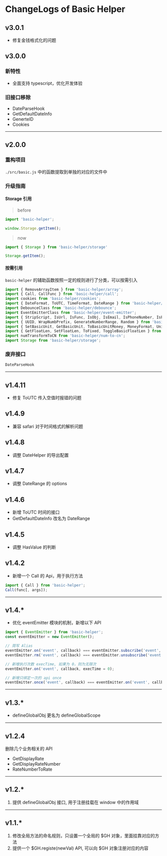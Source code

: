 # ChangeLogs of Basic Helper

## v3.0.1

- 修复金钱格式化的问题

## v3.0.0

### 新特性

- 全面支持 typescript，优化开发体验

### 旧接口移除

- DateParseHook
- GetDefaultDateInfo
- GenerteID
- Cookies

---------

## v2.0.0

### 重构项目

`./src/basic.js` 中的函数提取到单独的对应的文件中

### 升级指南

#### Storage 引用

> before

```js
import 'basic-helper';

window.Storage.getItem();
```

> now

```js
import { Storage } from 'basic-helper/storage'

Storage.getItem();
```

#### 按需引用

`basic-helper` 的辅助函数按照一定的规则进行了分类，可以按需引入

```js
import { RemoveArrayItem } from 'basic-helper/array';
import { Call, CallFunc } from 'basic-helper/call';
import cookies from 'basic-helper/cookies';
import { DateFormat, ToUTC, TimeFormat, DateRange } from 'basic-helper/datetime-helper';
import DebounceClass from 'basic-helper/debounce';
import EventEmitterClass from 'basic-helper/event-emitter';
import { StripScript, IsUrl, IsFunc, IsObj, IsEmail, IsPhoneNumber, IsPhone, BoolFilter, InArr, HasValue } from 'basic-helper/filter';
import { UUID, WrapNumbPrefix, GenerateNumberRange, Random } from 'basic-helper/generation';
import { SetBasicUnit, GetBasicUnit, ToBasicUnitMoney, MoneyFormat, UnitFormat } from 'basic-helper/money';
import { GetFloatLen, SetFloatLen, ToFixed, ToggleBasicFloatLen } from 'basic-helper/number';
import numTransformToCN from 'basic-helper/num-to-cn';
import Storage from 'basic-helper/storage';
```

### 废弃接口

```js
DateParseHook
```

---------

## v1.4.11

- 修复 ToUTC 传入空值时报错的问题

## v1.4.9

- 兼容 safari 对于时间格式的解析问题

## v1.4.8

- 调整 DateHelper 的导出配置

## v1.4.7

- 调整 DateRange 的 options

## v1.4.6

- 新增 ToUTC 时间的接口
- GetDefaultDateInfo 改名为 DateRange

## v1.4.5

- 调整 HasValue 的判断

## v1.4.2

- 新增一个 Call 的 Api，用于执行方法

```js
import { Call } from 'basic-helper';
Call(func[, args]);
```

---------

## v1.4.*

- 优化 eventEmitter 模块的机制，新增以下 API

```js
import { EventEmitter } from 'basic-helper';
const eventEmitter = new EventEmitter();

// 简写 Alias
eventEmitter.on('event', callback) === eventEmitter.subscribe('event', callback)
eventEmitter.rm('event', callback) === eventEmitter.unsubscribe('event', callback)

// 新增执行次数 execTime, 如果为 0，则为无限次
eventEmitter.on('event', callback, execTime = 0);

// 新增只绑定一次的 api once
eventEmitter.once('event', callback) === eventEmitter.on('event', callback, execTime = 1) === eventEmitter.subscribe('event', callback, 1)
```

---------

## v1.3.*

- defineGlobalObj 更名为 defineGlobalScope

---------

## v1.2.4

删除几个业务相关的 API

- GetDisplayRate
- GetDisplayRateNumber
- RateNumberToRate

---------

## v1.2.*

1. 提供 defineGlobalObj 接口, 用于注册挂载在 window 中的作用域

---------

## v1.1.*

1. 修改全局方法的命名规则，只设置一个全局的 $GH 对象，里面挂靠对应的方法
2. 提供一个 $GH.registe(newVal) API, 可以向 $GH 对象注册对应的内容
